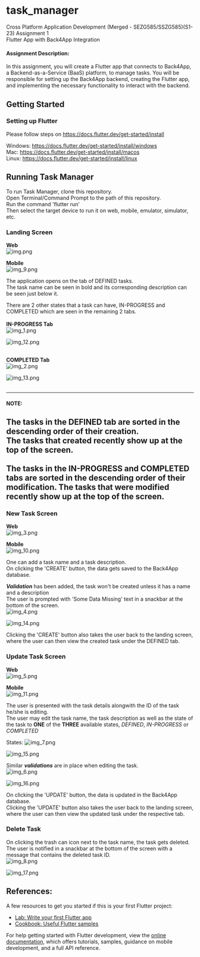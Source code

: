 # task_manager

Cross Platform Application Development (Merged - SEZG585/SSZG585)(S1-23)
Assignment 1 <br />
Flutter App with Back4App Integration

#### Assignment Description:
In this assignment, you will create a Flutter app that connects to Back4App, a Backend-as-a-Service (BaaS) platform, to manage tasks. You will be responsible for setting up the Back4App backend, creating the Flutter app, and implementing the necessary functionality to interact with the backend.

## Getting Started

### Setting up Flutter
Please follow steps on
https://docs.flutter.dev/get-started/install

Windows: https://docs.flutter.dev/get-started/install/windows <br />
Mac: https://docs.flutter.dev/get-started/install/macos <br />
Linux: https://docs.flutter.dev/get-started/install/linux <br />

## Running Task Manager
To run Task Manager, clone this repository.<br />
Open Terminal/Command Prompt to the path of this repository. <br />
Run the command 'flutter run' <br />
Then select the target device to run it on web, mobile, emulator, simulator, etc.

### Landing Screen
**Web** <br />
![img.png](img.png)

**Mobile** <br />
![img_9.png](img_9.png)

The application opens on the tab of DEFINED tasks. <br />
The task name can be seen in bold and its corresponding description can be seen just below it.

There are 2 other states that a task can have, IN-PROGRESS and COMPLETED which are seen in the remaining 2 tabs.
<br />
<br /> <strong> IN-PROGRESS Tab </strong> <br />
![img_1.png](img_1.png)

![img_12.png](img_12.png)

<br /> <strong> COMPLETED Tab </strong> <br />
![img_2.png](img_2.png)

![img_13.png](img_13.png)
<br />
<br />

----------
#### NOTE:
The tasks in the DEFINED tab are sorted in the descending order of their creation. <br />
The tasks that created recently show up at the top of the screen.
<br />
<br />
The tasks in the IN-PROGRESS and COMPLETED tabs are sorted in the descending order of their modification.
The tasks that were modified recently show up at the top of the screen.<br />
---------

### New Task Screen
**Web** <br />
![img_3.png](img_3.png)

**Mobile** <br />
![img_10.png](img_10.png)

One can add a task name and a task description. <br />
On clicking the 'CREATE' button, the data gets saved to the Back4App database. <br />

**_Validation_** has been added, the task won't be created unless it has a name and a description <br />
The user is prompted with 'Some Data Missing' text in a snackbar at the bottom of the screen. <br />
![img_4.png](img_4.png)

![img_14.png](img_14.png)

Clicking the 'CREATE' button also takes the user back to the landing screen, where the user can then view the created task under the DEFINED tab. <br />

### Update Task Screen
**Web** <br />
![img_5.png](img_5.png)

**Mobile** <br />
![img_11.png](img_11.png)

The user is presented with the task details alongwith the ID of the task he/she is editing. <br />
The user may edit the task name, the task description as well as the state of the task to **ONE** of the **THREE** available states, _DEFINED_, _IN-PROGRESS_ or _COMPLETED_ <br />

States:
![img_7.png](img_7.png)

![img_15.png](img_15.png)

Similar **_validations_** are in place when editing the task.<br />
![img_6.png](img_6.png)

![img_16.png](img_16.png)

On clicking the 'UPDATE' button, the data is updated in the Back4App database. <br />
Clicking the 'UPDATE' button also takes the user back to the landing screen, where the user can then view the updated task under the respective tab. <br />

### Delete Task
On clicking the trash can icon next to the task name, the task gets deleted.<br />
The user is notified in a snackbar at the bottom of the screen with a message that contains the deleted task ID. <br />
![img_8.png](img_8.png)

![img_17.png](img_17.png)

## References:
A few resources to get you started if this is your first Flutter project:

- [Lab: Write your first Flutter app](https://docs.flutter.dev/get-started/codelab)
- [Cookbook: Useful Flutter samples](https://docs.flutter.dev/cookbook)

For help getting started with Flutter development, view the
[online documentation](https://docs.flutter.dev/), which offers tutorials,
samples, guidance on mobile development, and a full API reference.
